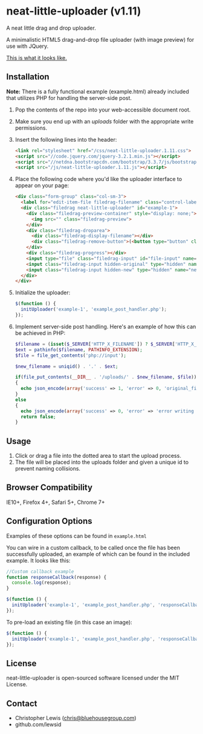 neat-little-uploader (v1.11)
============================

A neat little drag and drop uploader.

A minimalistic HTML5 drag-and-drop file uploader (with image preview) for use with JQuery. 

[This is what it looks like.](https://raw.github.com/lewsid/neat-little-uploader/master/img/example.png)


Installation
------------

**Note:** There is a fully functional example (example.html) already included that utilizes PHP for handling the server-side post.

1. Pop the contents of the repo into your web-accessible document root.
2. Make sure you end up with an *uploads* folder with the appropriate write permissions.
3. Insert the following lines into the header:

    ```html
    <link rel="stylesheet" href="/css/neat-little-uploader.1.11.css">
    <script src="//code.jquery.com/jquery-3.2.1.min.js"></script>
    <script src="//netdna.bootstrapcdn.com/bootstrap/3.3.7/js/bootstrap.min.js"></script>
    <script src="/js/neat-little-uploader.1.11.js"></script>
    ```
4. Place the following code where you'd like the uploader interface to appear on your page:

    ```html
    <div class="form-group" class="col-sm-3">
      <label for="edit-item-file filedrag-filename" class="control-label">Upload File</label>
      <div class="filedrag neat-little-uploader" id="example-1">
        <div class="filedrag-preview-container" style="display: none;">
          <img src="" class="filedrag-preview">
        </div>
        <div class="filedrag-droparea">
          <div class="filedrag-display-filename"></div>
          <div class="filedrag-remove-button">(<button type="button" class="btn btn-xs btn-link filedrag-remove-file">remove</button>)</div>
        </div>
        <div class="filedrag-progress"></div>
        <input type="file" class="filedrag-input" id="file-input" name="file-input">
        <input class="filedrag-input hidden-original" type="hidden" name="original_filename_1" id="hid-original-filename-1">
        <input class="filedrag-input hidden-new" type="hidden" name="new_filename_1" id="hid-new-filename-1">
      </div>
    </div>
    ```

5. Initialize the uploader:

    ```javascript
    $(function () {
      initUploader('example-1', 'example_post_handler.php');
    });
    ```
    
6. Implement server-side post handling. Here's an example of how this can be achieved in PHP:

    ```php
    $filename = (isset($_SERVER['HTTP_X_FILENAME']) ? $_SERVER['HTTP_X_FILENAME'] : false);
    $ext = pathinfo($filename, PATHINFO_EXTENSION);
    $file = file_get_contents('php://input');

    $new_filename = uniqid() . '.' . $ext;

    if(file_put_contents(__DIR__ . '/uploads/' . $new_filename, $file))
    {
      echo json_encode(array('success' => 1, 'error' => 0, 'original_filename' => $filename, 'new_filename' => $new_filename));
    }
    else
    {
      echo json_encode(array('success' => 0, 'error' => 'error writing file'));
      return false;
    }
    ```

    
Usage
-----

1. Click or drag a file into the dotted area to start the upload process. 
2. The file will be placed into the uploads folder and given a unique id to prevent naming collisions.


Browser Compatibility
---------------------

IE10+, Firefox 4+, Safari 5+, Chrome 7+


Configuration Options
---------------------

Examples of these options can be found in `example.html`

You can wire in a custom callback, to be called once the file has been successfully uploaded, an example of which can be found in the included example. It looks like this:

```javascript
//Custom callback example
function responseCallback(response) {
  console.log(response);
}

$(function () {
  initUploader('example-1', 'example_post_handler.php', 'responseCallback');
});
```

To pre-load an existing file (in this case an image):

```javascript
$(function () {
  initUploader('example-1', 'example_post_handler.php', 'responseCallback', '59cbcb7723def.jpg', 'example.png', '/uploads/');
});
```


License
-------

neat-little-uploader is open-sourced software licensed under the MIT License.


Contact
-------

- Christopher Lewis (chris@bluehousegroup.com)
- github.com/lewsid
